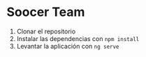 # Soocer Team

1. Clonar el repositorio
2. Instalar las dependencias con `npm install`
3. Levantar la aplicación con `ng serve`
